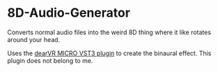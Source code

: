 # 8D-Audio-Generator
Converts normal audio files into the weird 8D thing where it like rotates around your head.

Uses the [dearVR MICRO VST3 plugin](https://www.dear-reality.com/products/dearvr-micro) to create the binaural effect. This plugin does not belong to me.
